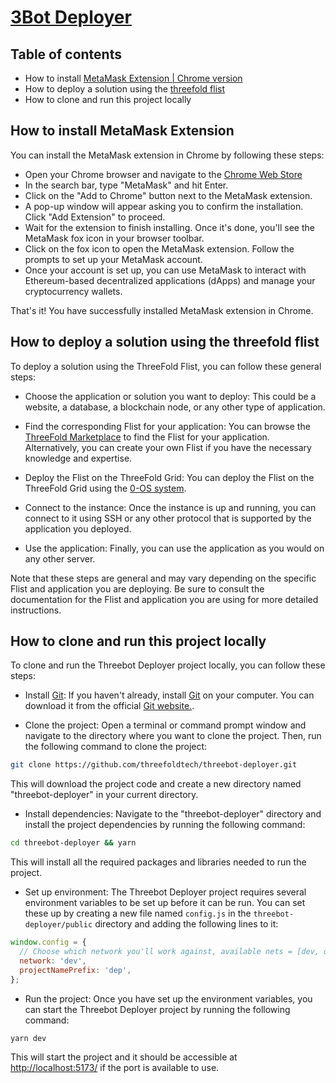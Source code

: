 # [3Bot Deployer](https://library.threefold.me/info/sdk/#/sdk__3bot_deployer)

## Table of contents

- How to install [MetaMask Extension | Chrome version](https://chrome.google.com/webstore/detail/metamask/nkbihfbeogaeaoehlefnkodbefgpgknn)
- How to deploy a solution using the [threefold flist](https://library.threefold.me/info/sdk/#/threefold__zos_fs?id=uses-flist-inside)
- How to clone and run this project locally

## How to install MetaMask Extension

You can install the MetaMask extension in Chrome by following these steps:

- Open your Chrome browser and navigate to the [Chrome Web Store](https://chrome.google.com/webstore/category/extensions)
- In the search bar, type "MetaMask" and hit Enter.
- Click on the "Add to Chrome" button next to the MetaMask extension.
- A pop-up window will appear asking you to confirm the installation. Click "Add Extension" to proceed.
- Wait for the extension to finish installing. Once it's done, you'll see the MetaMask fox icon in your browser toolbar.
- Click on the fox icon to open the MetaMask extension. Follow the prompts to set up your MetaMask account.
- Once your account is set up, you can use MetaMask to interact with Ethereum-based decentralized applications (dApps) and manage your cryptocurrency wallets.

That's it! You have successfully installed MetaMask extension in Chrome.

## How to deploy a solution using the threefold flist

To deploy a solution using the ThreeFold Flist, you can follow these general steps:

- Choose the application or solution you want to deploy: This could be a website, a database, a blockchain node, or any other type of application.

- Find the corresponding Flist for your application: You can browse the [ThreeFold Marketplace](https://hub.grid.tf/) to find the Flist for your application. Alternatively, you can create your own Flist if you have the necessary knowledge and expertise.

- Deploy the Flist on the ThreeFold Grid: You can deploy the Flist on the ThreeFold Grid using the [0-OS system](https://library.threefold.me/info/sdk/#/threefold__zos).

- Connect to the instance: Once the instance is up and running, you can connect to it using SSH or any other protocol that is supported by the application you deployed.

- Use the application: Finally, you can use the application as you would on any other server.

Note that these steps are general and may vary depending on the specific Flist and application you are deploying. Be sure to consult the documentation for the Flist and application you are using for more detailed instructions.


## How to clone and run this project locally

To clone and run the Threebot Deployer project locally, you can follow these steps:

- Install [Git](https://git-scm.com/downloads): If you haven't already, install [Git](https://git-scm.com/downloads) on your computer. You can download it from the official [Git website.](https://git-scm.com/downloads).

- Clone the project: Open a terminal or command prompt window and navigate to the directory where you want to clone the project. Then, run the following command to clone the project:

<!-- TODO, move the project from thunder to threefoldtech -->
```sh
git clone https://github.com/threefoldtech/threebot-deployer.git
```

This will download the project code and create a new directory named "threebot-deployer" in your current directory.

- Install dependencies: Navigate to the "threebot-deployer" directory and install the project dependencies by running the following command:

```sh
cd threebot-deployer && yarn
```

This will install all the required packages and libraries needed to run the project.

- Set up environment: The Threebot Deployer project requires several environment variables to be set up before it can be run. You can set these up by creating a new file named `config.js` in the `threebot-deployer/public` directory and adding the following lines to it:

```js
window.config = {
  // Choose which network you'll work against, available nets = [dev, qa, test, main]
  network: 'dev',
  projectNamePrefix: 'dep',
};
```

- Run the project: Once you have set up the environment variables, you can start the Threebot Deployer project by running the following command:

```sh
yarn dev
```

This will start the project and it should be accessible at <http://localhost:5173/> if the port is available to use.
